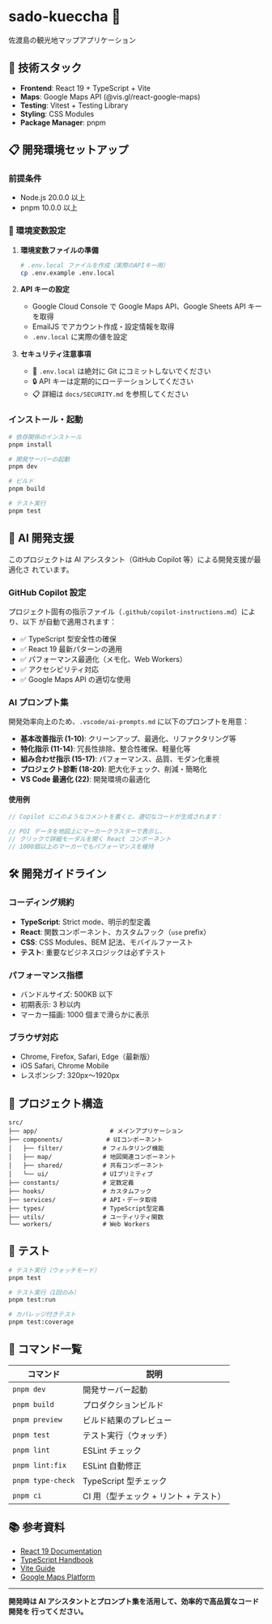 # sado-kueccha 🗾

佐渡島の観光地マップアプリケーション

## 🚀 技術スタック

- **Frontend**: React 19 + TypeScript + Vite
- **Maps**: Google Maps API (@vis.gl/react-google-maps)
- **Testing**: Vitest + Testing Library
- **Styling**: CSS Modules
- **Package Manager**: pnpm

## 📋 開発環境セットアップ

### 前提条件

- Node.js 20.0.0 以上
- pnpm 10.0.0 以上

### 🔧 環境変数設定

1. **環境変数ファイルの準備**

   ```bash
   # .env.local ファイルを作成（実際のAPIキー用）
   cp .env.example .env.local
   ```

2. **API キーの設定**
   - Google Cloud Console で Google Maps API、Google Sheets API キーを取得
   - EmailJS でアカウント作成・設定情報を取得
   - `.env.local` に実際の値を設定

3. **セキュリティ注意事項**
   - 🚨 `.env.local` は絶対に Git にコミットしないでください
   - 🔒 API キーは定期的にローテーションしてください
   - 📋 詳細は `docs/SECURITY.md` を参照してください

### インストール・起動

```bash
# 依存関係のインストール
pnpm install

# 開発サーバーの起動
pnpm dev

# ビルド
pnpm build

# テスト実行
pnpm test
```

## 🤖 AI 開発支援

このプロジェクトは AI アシスタント（GitHub Copilot 等）による開発支援が最適化さ
れています。

### GitHub Copilot 設定

プロジェクト固有の指示ファイル（`.github/copilot-instructions.md`）により、以下
が自動で適用されます：

- ✅ TypeScript 型安全性の確保
- ✅ React 19 最新パターンの適用
- ✅ パフォーマンス最適化（メモ化、Web Workers）
- ✅ アクセシビリティ対応
- ✅ Google Maps API の適切な使用

### AI プロンプト集

開発効率向上のため、`.vscode/ai-prompts.md` に以下のプロンプトを用意：

- **基本改善指示 (1-10)**: クリーンアップ、最適化、リファクタリング等
- **特化指示 (11-14)**: 冗長性排除、整合性確保、軽量化等
- **組み合わせ指示 (15-17)**: パフォーマンス、品質、モダン化重視
- **プロジェクト診断 (18-20)**: 肥大化チェック、削減・簡略化
- **VS Code 最適化 (22)**: 開発環境の最適化

#### 使用例

```typescript
// Copilot にこのようなコメントを書くと、適切なコードが生成されます：

// POI データを地図上にマーカークラスターで表示し、
// クリックで詳細モーダルを開く React コンポーネント
// 1000個以上のマーカーでもパフォーマンスを維持
```

## 🛠️ 開発ガイドライン

### コーディング規約

- **TypeScript**: Strict mode、明示的型定義
- **React**: 関数コンポーネント、カスタムフック（`use` prefix）
- **CSS**: CSS Modules、BEM 記法、モバイルファースト
- **テスト**: 重要なビジネスロジックは必ずテスト

### パフォーマンス指標

- バンドルサイズ: 500KB 以下
- 初期表示: 3 秒以内
- マーカー描画: 1000 個まで滑らかに表示

### ブラウザ対応

- Chrome, Firefox, Safari, Edge（最新版）
- iOS Safari, Chrome Mobile
- レスポンシブ: 320px〜1920px

## 📁 プロジェクト構造

```text
src/
├── app/                    # メインアプリケーション
├── components/            # UIコンポーネント
│   ├── filter/           # フィルタリング機能
│   ├── map/              # 地図関連コンポーネント
│   ├── shared/           # 共有コンポーネント
│   └── ui/               # UIプリミティブ
├── constants/            # 定数定義
├── hooks/                # カスタムフック
├── services/             # API・データ取得
├── types/                # TypeScript型定義
├── utils/                # ユーティリティ関数
└── workers/              # Web Workers
```

## 🧪 テスト

```bash
# テスト実行（ウォッチモード）
pnpm test

# テスト実行（1回のみ）
pnpm test:run

# カバレッジ付きテスト
pnpm test:coverage
```

## 🔧 コマンド一覧

| コマンド          | 説明                                  |
| ----------------- | ------------------------------------- |
| `pnpm dev`        | 開発サーバー起動                      |
| `pnpm build`      | プロダクションビルド                  |
| `pnpm preview`    | ビルド結果のプレビュー                |
| `pnpm test`       | テスト実行（ウォッチ）                |
| `pnpm lint`       | ESLint チェック                       |
| `pnpm lint:fix`   | ESLint 自動修正                       |
| `pnpm type-check` | TypeScript 型チェック                 |
| `pnpm ci`         | CI 用（型チェック + リント + テスト） |

## 📚 参考資料

- [React 19 Documentation](https://react.dev/)
- [TypeScript Handbook](https://www.typescriptlang.org/docs/)
- [Vite Guide](https://vitejs.dev/guide/)
- [Google Maps Platform](https://developers.google.com/maps/documentation)

---

**開発時は AI アシスタントとプロンプト集を活用して、効率的で高品質なコード開発を
行ってください。**
